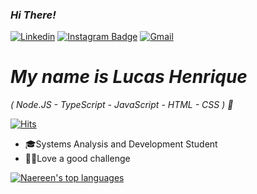 ### *Hi There!*

[![Linkedin](https://img.shields.io/badge/-LinkedIn-blue?style=flat&logo=Linkedin&logoColor=white)](https://www.linkedin.com/in/th4tdev/)
[![Instagram Badge](https://img.shields.io/badge/-Instagram-purple?logo=instagram&logoColor=white&link=https://instagram.com/th4tdev/)](https://www.instagram.com/th4tdev)
[![Gmail](https://img.shields.io/badge/-Gmail-c14438?style=flat&logo=Gmail&logoColor=white)](mailto:lukas.hque@gmail.com)

# *My name is Lucas Henrique*

*( Node.JS - TypeScript - JavaScript - HTML - CSS ) 🚀*


[![Hits](https://hits.seeyoufarm.com/api/count/incr/badge.svg?url=https%3A%2F%2Fgithub.com%2Fth4tdev%2Fth4tdev&count_bg=%2379C83D&title_bg=%23555555&icon=&icon_color=%23E7E7E7&title=Profile+Views&edge_flat=false)](https://hits.seeyoufarm.com)



- 🎓Systems Analysis and Development Student
- 👩‍💻Love a good challenge


[![Naereen's top languages](https://github-readme-stats.vercel.app/api/top-langs/?username=th4tdev&theme=blue-green)](https://github.com/anuraghazra/github-readme-stats)

